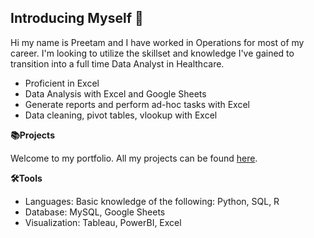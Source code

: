 ## Introducing Myself 👋

Hi my name is Preetam and I have worked in Operations for most of my career. I'm looking to utilize the skillset and knowledge I've gained to transition into a full time Data Analyst in Healthcare.
- Proficient in Excel
- Data Analysis with Excel and Google Sheets
- Generate reports and perform ad-hoc tasks with Excel
- Data cleaning, pivot tables, vlookup with Excel

**📚Projects**

Welcome to my portfolio. All my projects can be found [here](). 

**🛠️Tools**
- Languages: Basic knowledge of the following: Python, SQL, R
- Database: MySQL, Google Sheets
- Visualization: Tableau, PowerBI, Excel


